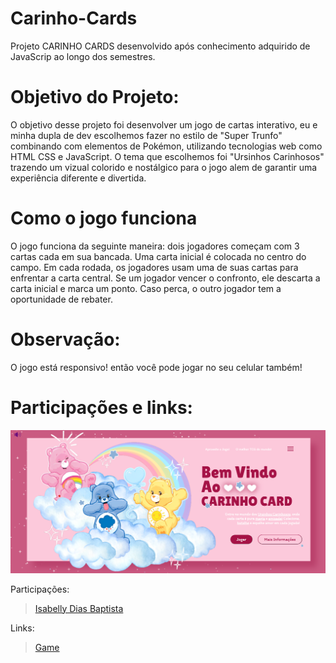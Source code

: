 # Carinho-Cards
Projeto CARINHO CARDS desenvolvido após conhecimento adquirido de JavaScrip ao longo dos semestres.

# Objetivo do Projeto:
O objetivo desse projeto foi desenvolver um jogo de cartas interativo, eu e minha dupla de dev escolhemos fazer no estilo de "Super Trunfo" combinando com elementos de Pokémon, utilizando tecnologias web como HTML CSS e JavaScript. O tema que escolhemos foi "Ursinhos Carinhosos" trazendo um vizual colorido e nostálgico para o jogo alem de garantir uma experiência diferente e divertida.

# Como o jogo funciona
O jogo funciona da seguinte maneira: dois jogadores começam com 3 cartas cada em sua bancada. Uma carta inicial é colocada no centro do campo. Em cada rodada, os jogadores usam uma de suas cartas para enfrentar a carta central. Se um jogador vencer o confronto, ele descarta a carta inicial e marca um ponto. Caso perca, o outro jogador tem a oportunidade de rebater. 

# Observação:
O jogo está responsivo! então você pode jogar no seu celular também!

# Participações e links:
![print telainicial](carinho_tela.png)  

Participações:
> [Isabelly Dias Baptista](https://github.com/IDBaptista)

Links:
> [Game](https://projeto-carinhocards.onrender.com)

